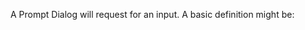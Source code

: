 A Prompt Dialog will request for an input. A basic definition might be: 
<snippet id='dialog-prompt'/>
<snippet id='dialog-prompt-ts'/>